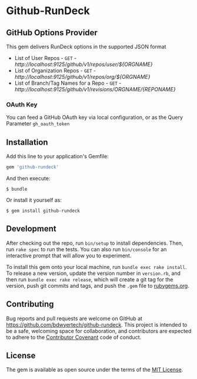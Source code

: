 # Github-RunDeck

## GitHub Options Provider
This gem delivers RunDeck options in the supported JSON format

* List of User Repos - `GET` - *http://localhost:9125/github/v1/repos/user/${ORGNAME}*
* List of Organization Repos - `GET` - *http://localhost:9125/github/v1/repos/org/${ORGNAME}*
* List of Branch/Tag Names for a Repo - `GET` - *http://localhost:9125/github/v1/revisions/${ORGNAME}/${REPONAME}*

### OAuth Key
You can feed a GitHub OAuth key via local configuration, or as the Query Parameter `gh_oauth_token`


## Installation

Add this line to your application's Gemfile:

```ruby
gem 'github-rundeck'
```

And then execute:

    $ bundle

Or install it yourself as:

    $ gem install github-rundeck


## Development

After checking out the repo, run `bin/setup` to install dependencies. Then, run `rake spec` to run the tests. You can also run `bin/console` for an interactive prompt that will allow you to experiment.

To install this gem onto your local machine, run `bundle exec rake install`. To release a new version, update the version number in `version.rb`, and then run `bundle exec rake release`, which will create a git tag for the version, push git commits and tags, and push the `.gem` file to [rubygems.org](https://rubygems.org).

## Contributing

Bug reports and pull requests are welcome on GitHub at https://github.com/bdwyertech/github-rundeck. This project is intended to be a safe, welcoming space for collaboration, and contributors are expected to adhere to the [Contributor Covenant](http://contributor-covenant.org) code of conduct.


## License

The gem is available as open source under the terms of the [MIT License](http://opensource.org/licenses/MIT).

